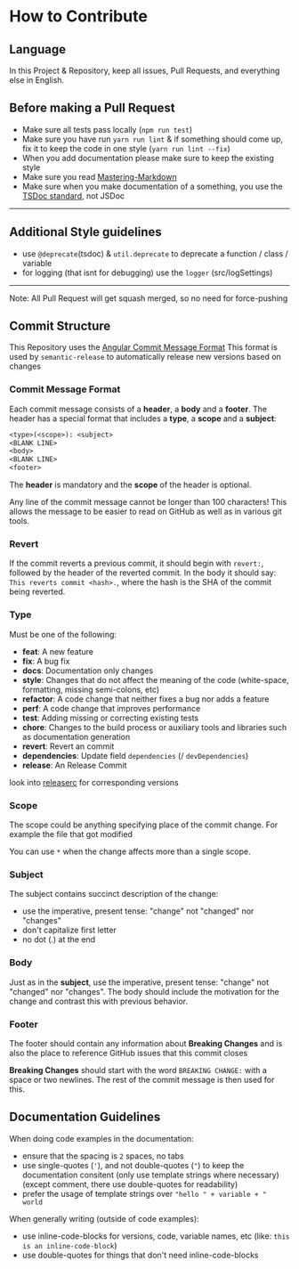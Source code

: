 # How to Contribute

## Language

In this Project & Repository, keep all issues, Pull Requests, and everything else in English.

## Before making a Pull Request

- Make sure all tests pass locally (`npm run test`)
- Make sure you have run `yarn run lint` & if something should come up, fix it to keep the code in one style (`yarn run lint --fix`)
- When you add documentation please make sure to keep the existing style
- Make sure you read [Mastering-Markdown](https://guides.github.com/features/mastering-markdown/)
- Make sure when you make documentation of a something, you use the [TSDoc standard](https://api-extractor.com/pages/tsdoc/doc_comment_syntax/), not JSDoc

---

## Additional Style guidelines

- use `@deprecate`(tsdoc) & `util.deprecate` to deprecate a function / class / variable
- for logging (that isnt for debugging) use the `logger` (src/logSettings)

---

Note: All Pull Request will get squash merged, so no need for force-pushing

## Commit Structure

This Repository uses the [Angular Commit Message Format](https://github.com/angular/angular.js/blob/master/DEVELOPERS.md#-git-commit-guidelines)
This format is used by `semantic-release` to automatically release new versions based on changes

### Commit Message Format

Each commit message consists of a **header**, a **body** and a **footer**.  The header has a special
format that includes a **type**, a **scope** and a **subject**:

```txt
<type>(<scope>): <subject>
<BLANK LINE>
<body>
<BLANK LINE>
<footer>
```

The **header** is mandatory and the **scope** of the header is optional.

Any line of the commit message cannot be longer than 100 characters! This allows the message to be easier
to read on GitHub as well as in various git tools.

### Revert

If the commit reverts a previous commit, it should begin with `revert:`, followed by the header
of the reverted commit.
In the body it should say: `This reverts commit <hash>.`, where the hash is the SHA of the commit
being reverted.

### Type

Must be one of the following:

* **feat**: A new feature
* **fix**: A bug fix
* **docs**: Documentation only changes
* **style**: Changes that do not affect the meaning of the code (white-space, formatting, missing semi-colons, etc)
* **refactor**: A code change that neither fixes a bug nor adds a feature
* **perf**: A code change that improves performance
* **test**: Adding missing or correcting existing tests
* **chore**: Changes to the build process or auxiliary tools and libraries such as documentation generation
* **revert**: Revert an commit
* **dependencies**: Update field `dependencies` (/ `devDependencies`)
* **release**: An Release Commit

look into [releaserc](../.releaserc.js) for corresponding versions

### Scope

The scope could be anything specifying place of the commit change. For example the file that got modified

You can use `*` when the change affects more than a single scope.

### Subject

The subject contains succinct description of the change:

* use the imperative, present tense: "change" not "changed" nor "changes"
* don't capitalize first letter
* no dot (.) at the end

### Body

Just as in the **subject**, use the imperative, present tense: "change" not "changed" nor "changes".
The body should include the motivation for the change and contrast this with previous behavior.

### Footer

The footer should contain any information about **Breaking Changes** and is also the place to reference GitHub issues that this commit closes

**Breaking Changes** should start with the word `BREAKING CHANGE:` with a space or two newlines.
The rest of the commit message is then used for this.

## Documentation Guidelines

When doing code examples in the documentation:
- ensure that the spacing is `2` spaces, no tabs
- use single-quotes (`'`), and not double-quotes (`"`) to keep the documentation consitent (only use template strings where necessary) (except comment, there use double-quotes for readability)
- prefer the usage of template strings over `"hello " + variable + " world`

When generally writing (outside of code examples):
- use inline-code-blocks for versions, code, variable names, etc (like: `this is an inline-code-block`)
- use double-quotes for things that don't need inline-code-blocks
